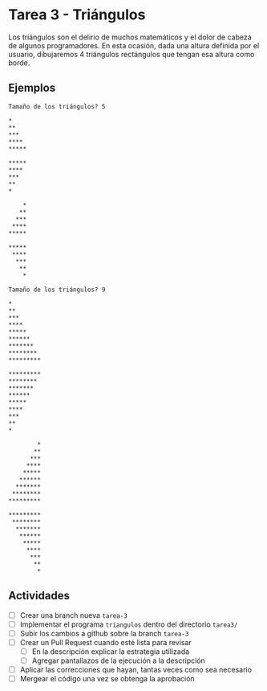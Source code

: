 # Tarea 3 - Triángulos

Los triángulos son el delirio de muchos matemáticos y el dolor de cabeza de algunos programadores.
En esta ocasión, dada una altura definida por el usuario, dibujaremos 4 triángulos rectángulos
que tengan esa altura como borde.

## Ejemplos

```
Tamaño de los triángulos? 5

*
**
***
****
*****

*****
****
***
**
*

    *
   **
  ***
 ****
*****

*****
 ****
  ***
   **
    *
```
```
Tamaño de los triángulos? 9

*
**
***
****
*****
******
*******
********
*********

*********
********
*******
******
*****
****
***
**
*

        *
       **
      ***
     ****
    *****
   ******
  *******
 ********
*********

*********
 ********
  *******
   ******
    *****
     ****
      ***
       **
        *
```

## Actividades

- [ ] Crear una branch nueva `tarea-3`
- [ ] Implementar el programa `triangulos` dentro del directorio `tarea3/`
- [ ] Subir los cambios a github sobre la branch `tarea-3`
- [ ] Crear un Pull Request cuando esté lista para revisar
  + [ ] En la descripción explicar la estrategia utilizada
  + [ ] Agregar pantallazos de la ejecución a la descripción
- [ ] Aplicar las correcciones que hayan, tantas veces como sea necesario
- [ ] Mergear el código una vez se obtenga la aprobación
